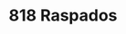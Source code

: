 ---
title: 818 Raspados
layout: 
slogan: 
web: 
categoria: Raspados/Nieve
imagenes: ["/assets/img/directorio/raspados818.webp"]
direccion: Blvd. Benito Juarez 300 Zona Centro 22700 Rosarito, Península de Baja California, México
estado: Baja California
municipio: Rosarito
codigo: 22710
latitude: 
longitude: 
telefono: 661 213 5928
cocina: 
rango: $$
facebook: https://www.facebook.com/818raspadosofficial
instagram: https://www.instagram.com/818raspadosofficial/
whatsapp: NO
horariodeservicio: Miércoles a Lunes 10am a 8pm
descripcion: 818 Raspados is a snack and beer lounge that specializes in fresh "Mexican snack cravings" known in
---